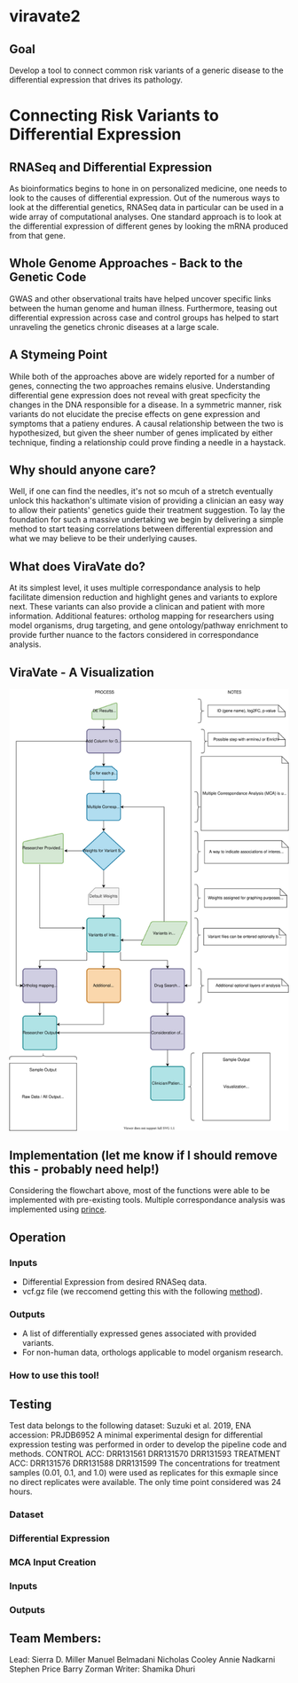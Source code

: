 # viravate2

## Goal
Develop a tool to connect common risk variants of a generic disease to the differential expression that drives its pathology.


# Connecting Risk Variants to Differential Expression

## RNASeq and Differential Expression
As bioinformatics begins to hone in on personalized medicine, one needs to look to the causes of differential expression. Out of the numerous ways to look at the differential genetics, RNASeq data in particular can be used in a wide array of computational analyses. One standard approach is to look at the differential expression of different genes by looking the mRNA produced from that gene.

## Whole Genome Approaches - Back to the Genetic Code
GWAS and other observational traits have helped uncover specific links between the human genome and human illness. Furthermore, teasing out differential expression across case and control groups has helped to start unraveling the genetics chronic diseases at a large scale.

## A Stymeing Point
While both of the approaches above are widely reported for a number of genes, connecting the two approaches remains elusive. Understanding differential gene expression does not reveal with great specficity the changes in the DNA responsible for a disease. In a symmetric manner, risk variants do not elucidate the precise effects on gene expression and symptoms that a patieny endures. A causal relationship between the two is hypothesized, but given the sheer number of genes implicated by either technique, finding a relationship could prove finding a needle in a haystack.

## Why should anyone care?
Well, if one can find the needles, it's not so mcuh of a stretch eventually unlock this hackathon's ultimate vision of providing a clinician an easy way to allow their patients' genetics guide their treatment suggestion. To lay the foundation for such a massive undertaking we begin by delivering a simple method to start teasing correlations between differential expression and what we may believe to be their underlying causes.

## What does ViraVate do?
At its simplest level, it uses multiple correspondance analysis to help facilitate dimension reduction and highlight genes and variants to explore next. These variants can also provide a clinican and patient with more information. Additional features: ortholog mapping for researchers using model organisms, drug targeting, and gene ontology/pathway enrichment to provide further nuance to the factors considered in correspondance analysis.

## ViraVate - A Visualization
<img src="./Ed_Flowchart.svg">

## Implementation (let me know if I should remove this - probably need help!)
Considering the flowchart above, most of the functions were able to be implemented with pre-existing tools. Multiple correspondance analysis was implemented using [prince](https://github.com/MaxHalford/Prince).  
## Operation
### Inputs
* Differential Expression from desired RNASeq data.
* vcf.gz file (we reccomend getting this with the following [method](https://github.com/collaborativebioinformatics/expressed-variant-impact)).

### Outputs
* A list of differentially expressed genes associated with provided variants.
* For non-human data, orthologs applicable to model organism research.

### How to use this tool!

## Testing
Test data belongs to the following dataset: Suzuki et al. 2019, ENA accession: PRJDB6952
A minimal experimental design for differential expression testing was performed in order to develop the pipeline code and methods.
CONTROL ACC:
DRR131561
DRR131570
DRR131593 
TREATMENT ACC:
DRR131576
DRR131588
DRR131599
The concentrations for treatment samples (0.01, 0.1, and 1.0) were used as replicates for this exmaple since no direct replicates were available. The only time point considered was 24 hours.
### Dataset
### Differential Expression
### MCA Input Creation
### Inputs
### Outputs

## Team Members:
Lead: Sierra D. Miller
Manuel Belmadani
Nicholas Cooley
Annie Nadkarni
Stephen Price
Barry Zorman
Writer: Shamika Dhuri 

